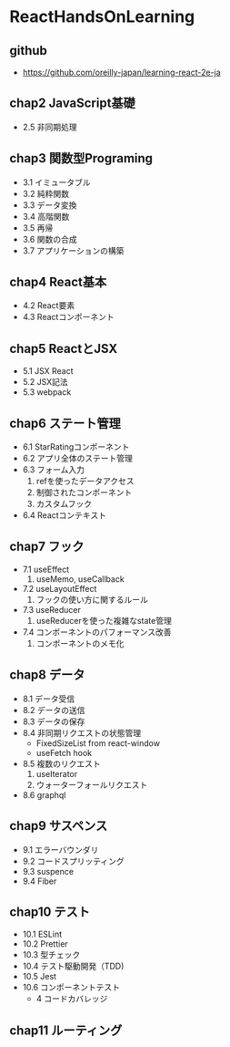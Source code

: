 # ReactHandsOnLearning
## github
- https://github.com/oreilly-japan/learning-react-2e-ja
## chap2 JavaScript基礎
- 2.5 非同期処理

## chap3 関数型Programing
- 3.1 イミュータブル
- 3.2 純粋関数
- 3.3 データ変換
- 3.4 高階関数
- 3.5 再帰
- 3.6 関数の合成
- 3.7 アプリケーションの構築

## chap4 React基本
- 4.2 React要素
- 4.3 Reactコンポーネント

## chap5 ReactとJSX
- 5.1 JSX React
- 5.2 JSX記法
- 5.3 webpack

## chap6 ステート管理
- 6.1 StarRatingコンポーネント
- 6.2 アプリ全体のステート管理
- 6.3 フォーム入力
  1. refを使ったデータアクセス
  1. 制御されたコンポーネント
  1. カスタムフック
- 6.4 Reactコンテキスト

## chap7 フック
- 7.1 useEffect
  1. useMemo, useCallback
- 7.2 useLayoutEffect
  1. フックの使い方に関するルール
- 7.3 useReducer
  1. useReducerを使った複雑なstate管理
- 7.4 コンポーネントのパフォーマンス改善
  1. コンポーネントのメモ化

## chap8 データ
- 8.1 データ受信
- 8.2 データの送信
- 8.3 データの保存
- 8.4 非同期リクエストの状態管理
  - FixedSizeList from react-window
  - useFetch hook
- 8.5 複数のリクエスト
  1. useIterator
  1. ウォーターフォールリクエスト
- 8.6 graphql

## chap9 サスペンス
- 9.1 エラーバウンダリ
- 9.2 コードスプリッティング
- 9.3 suspence
- 9.4 Fiber

## chap10 テスト
- 10.1 ESLint
- 10.2 Prettier
- 10.3 型チェック
- 10.4 テスト駆動開発（TDD)
- 10.5 Jest
- 10.6 コンポーネントテスト
  - 4 コードカバレッジ

## chap11 ルーティング

